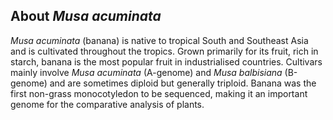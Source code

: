 About *Musa acuminata*
----------------------

*Musa acuminata* (banana) is native to tropical South and Southeast Asia
and is cultivated throughout the tropics. Grown primarily for its fruit,
rich in starch, banana is the most popular fruit in industrialised
countries. Cultivars mainly involve *Musa acuminata* (A-genome) and
*Musa balbisiana* (B-genome) and are sometimes diploid but generally
triploid. Banana was the first non-grass monocotyledon to be sequenced,
making it an important genome for the comparative analysis of plants.
